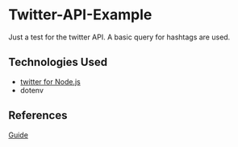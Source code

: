 # Twitter-API-Example
Just a test for the twitter API. A basic query for hashtags are used.

## Technologies Used
* [twitter for Node.js](https://www.npmjs.com/package/twitter)
* dotenv

## References
[Guide](https://medium.com/@federicojordn/simplertapp-twitter-search-api-with-node-js-29e4664db299)